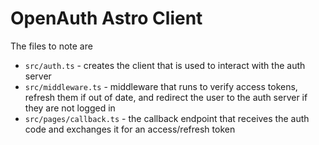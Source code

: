 # OpenAuth Astro Client

The files to note are
- `src/auth.ts` - creates the client that is used to interact with the auth server
- `src/middleware.ts` - middleware that runs to verify access tokens, refresh them if out of date, and redirect the user to the auth server if they are not logged in
- `src/pages/callback.ts` - the callback endpoint that receives the auth code and exchanges it for an access/refresh token
